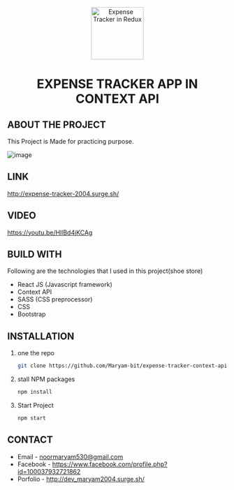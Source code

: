 <!-- PROJECT LOGO -->
<!-- <br /> -->
<div align="center">

  <img src="https://user-images.githubusercontent.com/56764144/129698640-913e99f9-3f0c-4567-876b-d6919377fde2.png" alt="Expense Tracker in Redux" width="120">
  <h1 align="center">EXPENSE TRACKER APP IN CONTEXT API</h1>
</div>


<!-- ABOUT THE PROJECT -->
## ABOUT THE PROJECT
This Project is Made for practicing purpose.

![image](https://user-images.githubusercontent.com/56764144/129441168-e3ef2a72-921e-4b43-b760-7bf0d2d82042.PNG)


## LINK 
http://expense-tracker-2004.surge.sh/
 
 
## VIDEO
https://youtu.be/HllBd4jKCAg


## BUILD WITH

Following are the technologies that I used in this project(shoe store)
* React JS (Javascript framework)
* Context API
* SASS (CSS preprocessor)
* CSS
* Bootstrap



## INSTALLATION

1. one the repo
   ```sh
   git clone https://github.com/Maryam-bit/expense-tracker-context-api.git
   ```
2. stall NPM packages
   ```sh
   npm install
   ```
3. Start Project
    ```sh
    npm start
   ```



## CONTACT

* Email - noormaryam530@gmail.com
* Facebook - https://www.facebook.com/profile.php?id=100037932721862
* Porfolio - http://dev_maryam2004.surge.sh/
